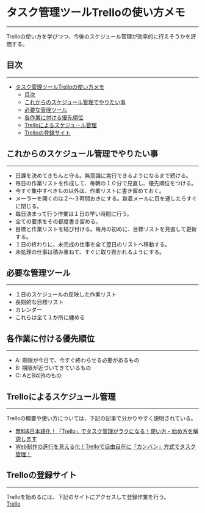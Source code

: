 # タスク管理ツールTrelloの使い方メモ
---
Trelloの使い方を学びつつ、今後のスケジュール管理が効率的に行えそうかを評価する。  

## 目次
---
<!-- TOC -->

- [タスク管理ツールTrelloの使い方メモ](#タスク管理ツールtrelloの使い方メモ)
    - [目次](#目次)
    - [これからのスケジュール管理でやりたい事](#これからのスケジュール管理でやりたい事)
    - [必要な管理ツール](#必要な管理ツール)
    - [各作業に付ける優先順位](#各作業に付ける優先順位)
    - [Trelloによるスケジュール管理](#trelloによるスケジュール管理)
    - [Trelloの登録サイト](#trelloの登録サイト)

<!-- /TOC -->

## これからのスケジュール管理でやりたい事
---
- 日課を決めてきちんと守る。無意識に実行できるようになるまで続ける。
- 毎日の作業リストを作成して、毎朝の１０分で見直し、優先順位をつける。
- 今すぐ集中すべきもの以外は、作業リストに書き留めておく。
- メーラーを開くのは２～３時間おきにする。新着メールに目を通したらすぐに閉じる。
- 毎日決まって行う作業は１日の早い時間に行う。
- 全ての要求をその都度書き留める。
- 目標と作業リストを結び付ける。毎月の初めに、目標リストを見直して更新する。
- １日の終わりに、未完成の仕事を全て翌日のリストへ移動する。
- 未処理の仕事は積み重ねて、すぐに取り掛かれるようにする。

## 必要な管理ツール
---
- １日のスケジュールの反映した作業リスト
- 長期的な目標リスト
- カレンダー
- これらは全て１か所に纏める

## 各作業に付ける優先順位
---
- A: 期限が今日で、今すぐ終わらせる必要があるもの
- B: 期限が近づいてきているもの
- C: AとB以外のもの

## Trelloによるスケジュール管理
---
Trelloの概要や使い方については、下記の記事で分かりやすく説明されている。
- [無料&日本語化！「Trello」でタスク管理がラクになる！使い方・始め方を解説します](https://seleck.cc/610)
- [Web制作の進行を見える化！Trelloで自由自在に「カンバン」方式でタスク管理！](https://seleck.cc/132)

## Trelloの登録サイト
---
Trelloを始めるには、下記のサイトにアクセスして登録作業を行う。  
[Trello](https://trello.com/)
